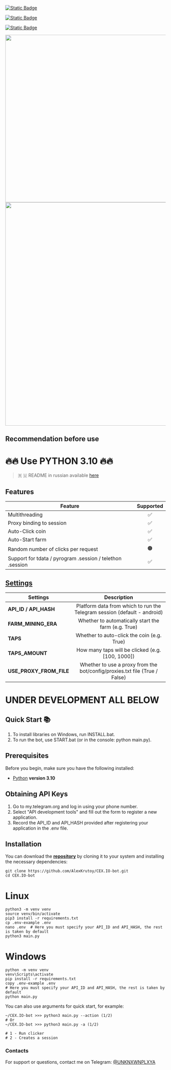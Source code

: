 [![Static Badge](https://img.shields.io/badge/Telegram-Channel-Link?style=for-the-badge&logo=Telegram&logoColor=white&logoSize=auto&color=blue)](https://t.me/hidden_coding)

[![Static Badge](https://img.shields.io/badge/Telegram-Chat-yes?style=for-the-badge&logo=Telegram&logoColor=white&logoSize=auto&color=blue)](https://t.me/hidden_codding_chat)

[![Static Badge](https://img.shields.io/badge/Telegram-Bot%20Link-Link?style=for-the-badge&logo=Telegram&logoColor=white&logoSize=auto&color=blue)](https://t.me/cexio_tap_bot%3Fstart%3D1717162889191233)

<img src="https://github.com/AlexKrutoy/CEX.IO-bot/assets/65369825/63571e45-9fc3-4982-9156-7a88f9906bc4" width="750" height="525"/>

<img src="https://github.com/AlexKrutoy/CEX.IO-bot/assets/65369825/3d216564-546d-46c8-bf25-d1fbf50dd0fd" width="600" height="700"/>

## Recommendation before use

# 🔥🔥 Use PYTHON 3.10 🔥🔥

> 🇷 🇺 README in russian available [here](README-RU.md)

## Features  
| Feature                                                     | Supported  |
|---------------------------------------------------------------|:----------------:|
| Multithreading                                                |        ✅        |
| Proxy binding to session                                      |        ✅        |
| Auto-Click coin                                               |        ✅        |
| Auto-Start farm                                               |        ✅        |
| Random number of clicks per request                           |        🟠        |
| Support for tdata / pyrogram .session / telethon .session     |        ✅        |


## [Settings](https://github.com/https://github.com/404)
| Settings | Description |
|--------------------------|:---------------------------------------------------------------------------------------------:|
| **API_ID / API_HASH**    | Platform data from which to run the Telegram session (default - android)                     |
| **FARM_MINING_ERA**      | Whether to automatically start the farm (e.g. True)                                          |                                
| **TAPS**                 | Whether to auto-click the coin (e.g. True)                                                   |
| **TAPS_AMOUNT**          | How many taps will be clicked (e.g. [100, 1000])                                             |
| **USE_PROXY_FROM_FILE**  | Whether to use a proxy from the bot/config/proxies.txt file (True / False)                   |

# UNDER DEVELOPMENT ALL BELOW

## Quick Start 📚
1. To install libraries on Windows, run INSTALL.bat.
2. To run the bot, use START.bat (or in the console: python main.py).

## Prerequisites
Before you begin, make sure you have the following installed:
- [Python](https://www.python.org/downloads/) **version 3.10**

## Obtaining API Keys
1. Go to my.telegram.org and log in using your phone number.
2. Select "API development tools" and fill out the form to register a new application.
3. Record the API_ID and API_HASH provided after registering your application in the .env file.

## Installation
You can download the [**repository**](https://github.com/AlexKrutoy/CEX.IO-bot) by cloning it to your system and installing the necessary dependencies:
```shell
git clone https://github.com/AlexKrutoy/CEX.IO-bot.git
cd CEX.IO-bot
```

# Linux
```shell
python3 -m venv venv
source venv/bin/activate
pip3 install -r requirements.txt
cp .env-example .env
nano .env  # Here you must specify your API_ID and API_HASH, the rest is taken by default
python3 main.py
```

# Windows
```shell
python -m venv venv
venv\Scripts\activate
pip install -r requirements.txt
copy .env-example .env
# Here you must specify your API_ID and API_HASH, the rest is taken by default
python main.py
```

You can also use arguments for quick start, for example:
```shell
~/CEX.IO-bot >>> python3 main.py --action (1/2)
# Or
~/CEX.IO-bot >>> python3 main.py -a (1/2)

# 1 - Run clicker
# 2 - Creates a session
```




### Contacts

For support or questions, contact me on Telegram: [@UNKNXWNPLXYA](https://t.me/UNKNXWNPLXYA)
